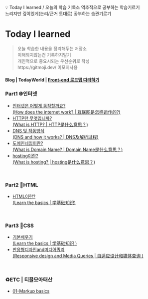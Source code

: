 :bulb: Today I learned / 오늘의 학습 기록소
역추적으로 공부하는 학습기르기<br>
느리지만 깊이있게(논리/근거 토대로) 공부하는 습관기르기

# Today I learned

<blockquote>
<p> 
오늘 학습한 내용을 정리해두는 저장소<br>
이해되지않는건 기록하지말기 <br>
개인적으로 중요시되는 우선순위로 작성 <br>
https://gitmoji.dev/  이모지사용<br>
</blockquote>

<h4>Blog | TodayWorld | <a href="https://roadmap.sh/frontend">Front-end 로드맵 따라하기</a></h4>

  <h3>Part1 🌐인터넷</h3>
  <ul>
   <li><a href="https://luckyjek.tistory.com/62?category=1243491">인터넷은 어떻게 동작할까요?
   <br>(How does the internet work? | 互联网是怎样运作的?)</a></li>
   <li><a href="https://luckyjek.tistory.com/59?category=1243491">HTTP란 무엇입니까?
   <br>(What is HTTP? | HTTP是什么意思？)</a></li>
   <li><a href="https://luckyjek.tistory.com/54?category=1243491">DNS 및 작동방식
   <br>(DNS and how it works? | DNS及解析过程)</a></li>
   <li><a href="https://luckyjek.tistory.com/56?category=1243491">도메인네임이란?
   <br>(What is Domain Name? | Domain Name是什么意思？)</a></li>
   <li><a href="https://luckyjek.tistory.com/64">hosting이란?
   <br>(What is hosting? | hosting是什么意思？)</a></li>
 </ul>

 <br/>
 
 <h3>Part2 📝HTML</h3>
  <ul>  
   <li><a href="https://luckyjek.tistory.com/68">HTML이란?
   <br>(Learn the basics | 学基础知识)</a></li>
 </ul>  
 
 <br/>
  
 <h3>Part3 🎨CSS</h3>
  <ul>  
   <li><a href="https://luckyjek.tistory.com/66">기본배우기
   <br>(Learn the basics | 学基础知识 )</a></li>
   <li><a href="https://luckyjek.tistory.com/67?category=1243491">반응형디자인and미디어쿼리
   <br>(Responsive design and Media Queries | 自适应设计和媒体查询 )</a></li>
 </ul>  
 
 <br/>
 
<h3>♻️ETC | 티끌모아태산</h3>
  <ul>  
   <li><a href="https://luckyjek.tistory.com/70">01-Markup basics</a></li>
 </ul>  
